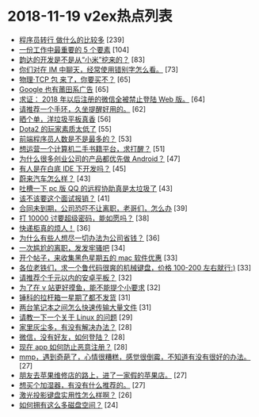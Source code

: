 # 2018-11-19 v2ex热点列表

+ [程序员转行 做什么的比较多](https://www.v2ex.com/t/509108#reply239) [239]
+ [一份工作中最重要的 5 个要素](https://www.v2ex.com/t/509140#reply104) [104]
+ [韵达的开发是不是从“小米”挖来的？](https://www.v2ex.com/t/509158#reply83) [83]
+ [你们对在 IM 中聊天，经常使用错别字怎么看。](https://www.v2ex.com/t/509134#reply73) [73]
+ [物理·TCP 包 来了，你要买不？](https://www.v2ex.com/t/509236#reply65) [65]
+ [Google 也有莆田系广告](https://www.v2ex.com/t/509127#reply65) [65]
+ [求证： 2018 年以后注册的微信全被禁止登陆 Web 版。](https://www.v2ex.com/t/509235#reply64) [64]
+ [请推荐一个手环，久坐提醒好用的。](https://www.v2ex.com/t/509096#reply62) [62]
+ [晒个单，洋垃圾平板真香](https://www.v2ex.com/t/509171#reply56) [56]
+ [Dota2 的玩家素质太低了](https://www.v2ex.com/t/509293#reply55) [55]
+ [前端程序员人数是不是最多的？](https://www.v2ex.com/t/509198#reply53) [53]
+ [想运营一个计算机二手书籍平台，求打醒？](https://www.v2ex.com/t/509290#reply51) [51]
+ [为什么很多创业公司的产品都优先做 Android？](https://www.v2ex.com/t/509248#reply47) [47]
+ [有人是在白底 IDE 下开发吗？](https://www.v2ex.com/t/509356#reply45) [45]
+ [蔚来汽车怎么样？](https://www.v2ex.com/t/509205#reply43) [43]
+ [吐槽一下 pc 版 QQ 的远程协助真是太垃圾了](https://www.v2ex.com/t/509175#reply43) [43]
+ [该不该要这个面试报销？](https://www.v2ex.com/t/509168#reply41) [41]
+ [合同未到期，公司恐吓不让离职，老哥们，怎么办](https://www.v2ex.com/t/509298#reply39) [39]
+ [打 10000 讨要超级密码，能如愿吗？](https://www.v2ex.com/t/509227#reply38) [38]
+ [快递柜真的烦人！](https://www.v2ex.com/t/509254#reply36) [36]
+ [为什么有些人想尽一切办法为公司省钱？](https://www.v2ex.com/t/509305#reply36) [36]
+ [一次尴尬的离职，发发牢骚吧](https://www.v2ex.com/t/509214#reply34) [34]
+ [开个帖子，来收集黑色星期五的 mac 软件优惠](https://www.v2ex.com/t/509215#reply33) [33]
+ [各位老铁们，求一个鲁代码很爽的机械键盘，价格 100-200 左右就行:)](https://www.v2ex.com/t/509410#reply33) [33]
+ [请推荐个千元以内的安卓平板？](https://www.v2ex.com/t/509098#reply32) [32]
+ [为了在 v 站更好摸鱼，能不能提个小要求](https://www.v2ex.com/t/509117#reply32) [32]
+ [锤科的拉杆箱一星期了都不发货](https://www.v2ex.com/t/509111#reply31) [31]
+ [两台笔记本之间怎么快速传输大量文件](https://www.v2ex.com/t/509176#reply31) [31]
+ [请教一下一个关于 Linux 的问题](https://www.v2ex.com/t/509118#reply29) [29]
+ [家里灰尘多，有没有解决办法？](https://www.v2ex.com/t/509212#reply28) [28]
+ [微信，没有好友，如何登陆？](https://www.v2ex.com/t/509277#reply28) [28]
+ [现在 app 如何防止恶意注册？](https://www.v2ex.com/t/509328#reply28) [28]
+ [mmp，遇到奇葩了，心情很糟糕，感觉很倒霉，不知道有没有很好的办法。](https://www.v2ex.com/t/509329#reply27) [27]
+ [朋友去苹果维修店的路上，进了一家假的苹果店。](https://www.v2ex.com/t/509128#reply27) [27]
+ [想买个加湿器，有没有什么推荐的。](https://www.v2ex.com/t/509182#reply27) [27]
+ [激光投影键盘实用性怎么样啊？](https://www.v2ex.com/t/509097#reply26) [26]
+ [如何拥有这么多磁盘空间？](https://www.v2ex.com/t/509232#reply24) [24]
